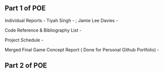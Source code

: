 Part 1 of POE 
------------------------------------------------------------------------------------------------------------------------------------------------------------------------------------------------
Individual Reports - Tiyah Singh - ;  Jamie Lee Davies -

Code Reference & Bibliography List - 

Project Schedule - 

Merged Final Game Concept Report ( Done for Personal Github Portfolio) - 

Part 2 of POE
------------------------------------------------------------------------------------------------------------------------------------------------------------------------------------------------
